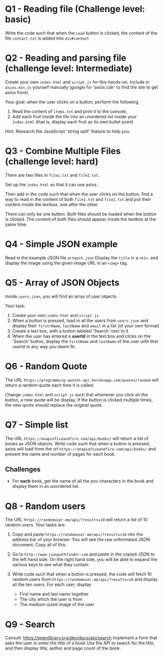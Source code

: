# Q1 - Reading file (Challenge level: basic)

Write the code such that when the `Load` button is clicked, the content of the file
`contact.txt` is added into `div#content`

# Q2 - Reading and parsing file (challenge level: Intermediate)

Create your own `index.html` and `script.js` for this hands-on. Include in `axios.min.js` 
yourself manually (google for 'axios cdn' to find the site to get axios from).

Your goal: when the user clicks on a button, perform the following

1. Read the content of `items.txt` and print it to the console,
2. Add each fruit inside the file into an unordered list inside your `index.html` (that is, display each fruit
as its own bullet point)

Hint: Research the JavaScript 'string split' feature to help you.

# Q3 - Combine Multiple Files (challenge level: hard)
There are two files in `file1.txt` and `file2.txt`.

Set up the `index.html` so that it can use axios.

Then add in the code such that when the user clicks on the button, find a way to
read in the content of both `file1.txt` and `file2.txt` and put their content
inside the textbox, one after the other.

There can only be one button. Both files should be loaded when the button is clicked.
The content of both files should appear inside the textbox at the same time.

# Q4 - Simple JSON example

Read in the example JSON file `artwork.json`
Display the `title` in a `<h1>`. and display the image using the given image URL in an `<img>` tag.

# Q5 - Array of JSON Objects

Inside `users.json`, you will find an array of user objects.

Your task: 

1. Create your own `index.html` and `script.js`
2. When a button is pressed, load in all the users from `users.json` and display their `firstrName`, `lastName` and `email` in a list (of your own format)
3. Create a text box, with a button labeled 'Search' next to it
4. When the user has entered a **userId** in the text box and clicks on the 'Search' button, display the `firstName` and `lastName` of the user with that userId in any way you deem fit.

# Q6 - Random Quote
The URL `https://programming-quotes-api.herokuapp.com/quotes/random` will return a random quote each time it is called.

Change `index.html` and `script.js` such that whenever you click on the button, a new quote will be display. If the button is clicked multiple times, the new quote
should replace the original quote.

# Q7 - Simple list
The URL `https://anapioficeandfire.com/api/books/` will return a list of books as JSON objects. Write code such that when a button is pressed,  axios will load from
the url `https://anapioficeandfire.com/api/books/` and present the name and number of pages for each book.

## Challenges ##
* For **each** book,  get the name of all the pov characters in the book and display them in an unordered list.

# Q8 - Random users
The URL `https://randomuser.me/api/?results=10` will return a list of 10 random users. Your tasks are:

1. Copy and paste `https://randomuser.me/api/?results=10` into the address bar of your browser. You will see the raw unformated JSON document. Copy all of this.

2. Go to `http://www.jsonpathfinder.com` and paste in the copied JSON to the left hand side. On the right hand side, you will be able to expand the various keys to see what they contain

3. Write code such that when a button is pressed, the code will fetch 10 random users from `https://randomuser.me/api/?results=10` and display all the ten users. For each user, display
  
   * First name and last name together
   * The city which the user is from
   * The medium-sized image of the user


# Q9 - Search
Consult: https://openlibrary.org/dev/docs/api/search 
Implement a form that asks the user to enter the title of a book
Use the API to search for the title, and then display
title, author and page count of the book.
